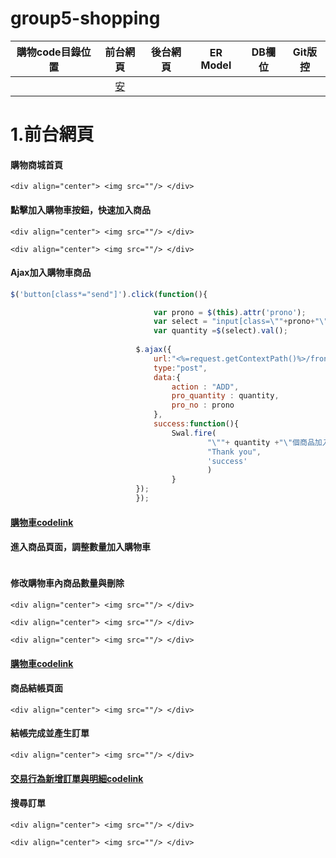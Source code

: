 # group5-shopping



| 購物code目錄位置 | 前台網頁       | 後台網頁 | ER Model | DB欄位 | Git版控 |
| ---------- |:----------:| ---- | -------- | ---- | ----- |
|            | [安](#搜尋訂單) |      |          |      |       |



# 1.前台網頁

#### 購物商城首頁

`<div align="center"> <img src=""/> </div>`

#### 點擊加入購物車按鈕，快速加入商品

`<div align="center"> <img src=""/> </div>`

`<div align="center"> <img src=""/> </div>`

#### Ajax加入購物車商品

```js
$('button[class*="send"]').click(function(){

								var prono = $(this).attr('prono');
								var select = "input[class=\""+prono+"\"]";
								var quantity =$(select).val();
								
							$.ajax({
								url:"<%=request.getContextPath()%>/front_end/shopping_product/shopping_product.do",
								type:"post",
								data:{
									action : "ADD",
									pro_quantity : quantity,
									pro_no : prono
								},
								success:function(){
									Swal.fire(
											"\""+ quantity +"\"個商品加入購物車成功!",
											"Thank you",
											'success'
											)
								    }
							});
							});
```

#### [購物車codelink]()



#### 進入商品頁面，調整數量加入購物車

<div align="center"> <img src=""/> </div>

#### 修改購物車內商品數量與刪除

`<div align="center"> <img src=""/> </div>`

`<div align="center"> <img src=""/> </div>`

`<div align="center"> <img src=""/> </div>`

#### [購物車codelink]()

#### 商品結帳頁面

`<div align="center"> <img src=""/> </div>`

#### 結帳完成並產生訂單

`<div align="center"> <img src=""/> </div>`

#### [交易行為新增訂單與明細codelink]()

#### 搜尋訂單

`<div align="center"> <img src=""/> </div>`

`<div align="center"> <img src=""/> </div>`
